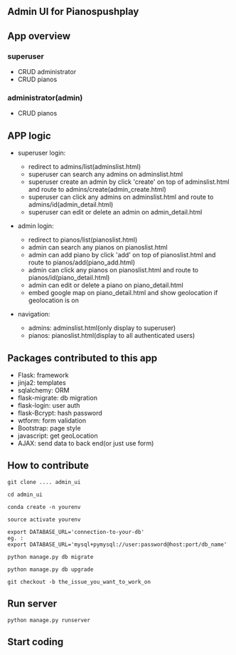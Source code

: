 ## Admin UI for Pianospushplay

## App overview
### superuser
 - CRUD administrator
 - CRUD pianos
    
### administrator(admin)
 - CRUD pianos
 
 
## APP logic
 - superuser login:
    - redirect to admins/list(adminslist.html)
    - superuser can search any admins on adminslist.html
    - superuser create an admin by click 'create' on top of 
    adminslist.html and route to admins/create(admin_create.html)
    - superuser can click any admins on adminslist.html and route to
    admins/id(admin_detail.html)
    - superuser can edit or delete an admin on admin_detail.html
    
- admin login:
    - redirect to pianos/list(pianoslist.html)
    - admin can search any pianos on pianoslist.html
    - admin can add piano by click 'add' on top of 
    pianoslist.html and route to pianos/add(piano_add.html)
    - admin can click any pianos on pianoslist.html and route to
    pianos/id(piano_detail.html)
    - admin can edit or delete a piano on piano_detail.html
    - embed google map on piano_detail.html and show geolocation
    if geolocation is on
    
- navigation:
    - admins: adminslist.html(only display to superuser)
    - pianos: pianoslist.html(display to all authenticated users)
    
 
    
## Packages contributed to this app
- Flask: framework
- jinja2: templates 
- sqlalchemy: ORM
- flask-migrate: db migration
- flask-login: user auth
- flask-Bcrypt: hash password
- wtform: form validation
- Bootstrap: page style 
- javascript: get geoLocation
- AJAX: send data to back end(or just use form)


## How to contribute
```
git clone .... admin_ui

cd admin_ui

conda create -n yourenv

source activate yourenv

export DATABASE_URL='connection-to-your-db'
eg. :
export DATABASE_URL='mysql+pymysql://user:password@host:port/db_name'

python manage.py db migrate

python manage.py db upgrade

git checkout -b the_issue_you_want_to_work_on

```

## Run server
```
python manage.py runserver 
```
## Start coding

